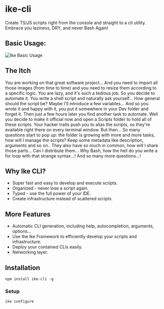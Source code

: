 # ike-cli
Create TS/JS scripts right from the console and straight to a cli utility. Embrace you laziness, DRY, and never Bash Again!

## Basic Usage:
![Ike Basic Usage](https://s8.gifyu.com/images/i-like-ike-flow.gif)

## The Itch
You are working on that great software project... And you need to import all those images (from time to time) and you need to resize them according to a specific logic.
You are lazy, and it's such a tedious job. So you decide to automate it. You write a shell script and naturally ask yourself...
How general should the script be?
Maybe I'll introduce a few variables...
And so you wrote it and happy with it, you put it somewhere in your Dev folder and forget it.
Then just a few hours later you find another task to automate. Well you decide to make it official now and open a Scripts folder to hold all of these scripts. Your hacker traits push you to alias the scripts, so they're available right there on every terminal window. But then... So many questions start to pop up: the folder is growing with more and more tasks, how will I manage the scripts? Keep some metadata like description, arguments and so on.. They also have so much in common, how will I share those parts... Can I distribute them... Why Bash, how the hell do you write a for loop with that strange syntax...! And so many more questions...!

## Why Ike CLI?
* Super fast and easy to develop and execute scripts.
* Organized - never lose a script again.
* Typed - use the full power of your IDE.
* Create infrastructure instead of scattered scripts.

## More Features
* Automatic CLI generation, including help, autocompletion, arguments, options...
* Use the Ike Framework to efficiently develop your scripts and infrastructure.
* Deploy your contained CLIs easily.
* Networking layer.


## Installation
``` npm install ike-cli -g ```

### Setup
``` ike configure ```



